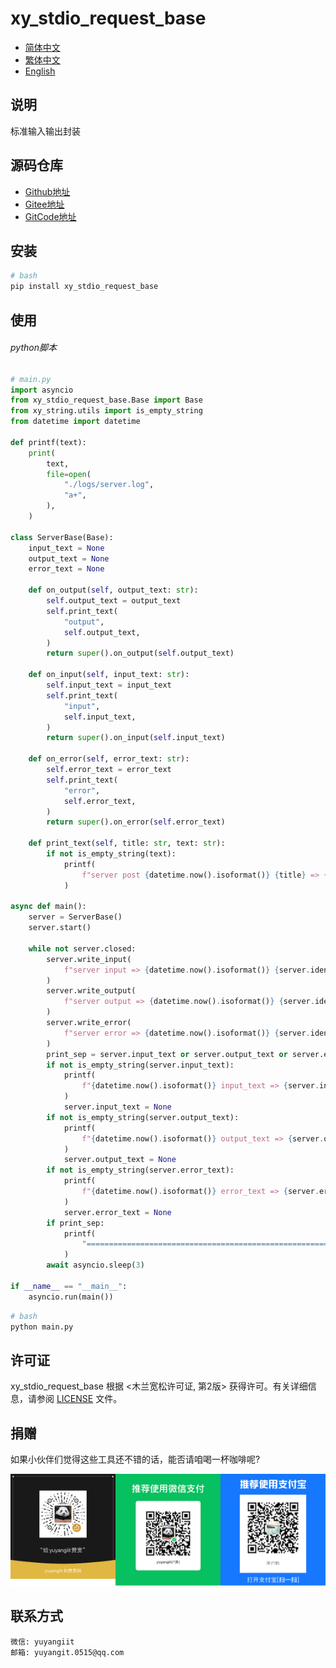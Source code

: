 # xy_stdio_request_base

- [简体中文](readme/README_zh_CN.md)
- [繁体中文](readme/README_zh_TW.md)
- [English](readme/README_en.md)

## 说明

标准输入输出封装

## 源码仓库

- <a href="https://github.com/xy-base/xy_stdio_request_base.git" target="_blank">Github地址</a>  
- <a href="https://gitee.com/xy-opensource/xy_stdio_request_base.git" target="_blank">Gitee地址</a>  
- <a href="https://gitcode.com/xy-opensource/xy_stdio_request_base.git" target="_blank">GitCode地址</a>  

## 安装

```bash
# bash
pip install xy_stdio_request_base
```

## 使用

###### python脚本

```python
# main.py
import asyncio
from xy_stdio_request_base.Base import Base
from xy_string.utils import is_empty_string
from datetime import datetime

def printf(text):
    print(
        text,
        file=open(
            "./logs/server.log",
            "a+",
        ),
    )

class ServerBase(Base):
    input_text = None
    output_text = None
    error_text = None

    def on_output(self, output_text: str):
        self.output_text = output_text
        self.print_text(
            "output",
            self.output_text,
        )
        return super().on_output(self.output_text)

    def on_input(self, input_text: str):
        self.input_text = input_text
        self.print_text(
            "input",
            self.input_text,
        )
        return super().on_input(self.input_text)

    def on_error(self, error_text: str):
        self.error_text = error_text
        self.print_text(
            "error",
            self.error_text,
        )
        return super().on_error(self.error_text)

    def print_text(self, title: str, text: str):
        if not is_empty_string(text):
            printf(
                f"server post {datetime.now().isoformat()} {title} => {text} {self.identifier}",
            )

async def main():
    server = ServerBase()
    server.start()

    while not server.closed:
        server.write_input(
            f"server input => {datetime.now().isoformat()} {server.identifier}"
        )
        server.write_output(
            f"server output => {datetime.now().isoformat()} {server.identifier}"
        )
        server.write_error(
            f"server error => {datetime.now().isoformat()} {server.identifier}"
        )
        print_sep = server.input_text or server.output_text or server.error_text
        if not is_empty_string(server.input_text):
            printf(
                f"{datetime.now().isoformat()} input_text => {server.input_text}",
            )
            server.input_text = None
        if not is_empty_string(server.output_text):
            printf(
                f"{datetime.now().isoformat()} output_text => {server.output_text}",
            )
            server.output_text = None
        if not is_empty_string(server.error_text):
            printf(
                f"{datetime.now().isoformat()} error_text => {server.error_text}",
            )
            server.error_text = None
        if print_sep:
            printf(
                "=========================================================================",
            )
        await asyncio.sleep(3)

if __name__ == "__main__":
    asyncio.run(main())

```

```bash
# bash
python main.py
```

## 许可证
xy_stdio_request_base 根据 <木兰宽松许可证, 第2版> 获得许可。有关详细信息，请参阅 [LICENSE](LICENSE) 文件。

## 捐赠

如果小伙伴们觉得这些工具还不错的话，能否请咱喝一杯咖啡呢?  

![Pay-Total](./readme/Pay-Total.png)

## 联系方式

```
微信: yuyangiit
邮箱: yuyangit.0515@qq.com
```